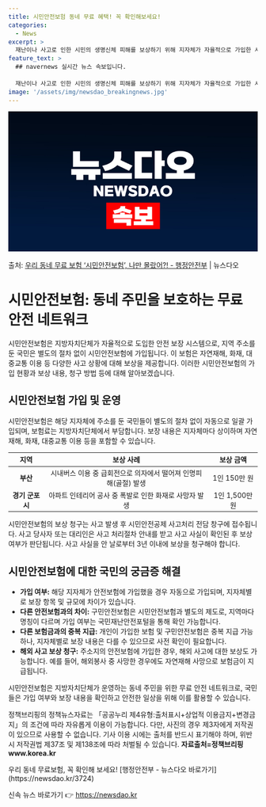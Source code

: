 ```yaml
---
title: 시민안전보험 동네 무료 혜택! 꼭 확인해보세요!
categories:
  - News
excerpt: >
  재난이나 사고로 인한 시민의 생명신체 피해를 보상하기 위해 지자체가 자율적으로 가입한 시민안전보험에 대해 아…
feature_text: >
  ## navernews 실시간 뉴스 속보입니다.

  재난이나 사고로 인한 시민의 생명신체 피해를 보상하기 위해 지자체가 자율적으로 가입한 시민안전보험에 대해 아…
image: '/assets/img/newsdao_breakingnews.jpg'
---
```


![뉴스다오 속보](/assets/img/newsdao_breakingnews.jpg)

<p>출처: <a href="https://newsdao.kr/3724" rel="dofollow">우리 동네 무료 보험 ‘시민안전보험’, 나만 몰랐어?! - 행정안전부</a> | 뉴스다오</p>

<h1>시민안전보험: 동네 주민을 보호하는 무료 안전 네트워크</h1>

<p data-ke-size="size16">시민안전보험은 지방자치단체가 자율적으로 도입한 안전 보장 시스템으로, 지역 주소를 둔 국민은 별도의 절차 없이 시민안전보험에 가입됩니다. 이 보험은 자연재해, 화재, 대중교통 이용 등 다양한 사고 상황에 대해 보상을 제공합니다. 이러한 시민안전보험의 가입 현황과 보상 내용, 청구 방법 등에 대해 알아보겠습니다.</p>

<h2 data-ke-size="size26">시민안전보험 가입 및 운영</h2>

<p data-ke-size="size16">시민안전보험은 해당 지자체에 주소를 둔 국민들이 별도의 절차 없이 자동으로 일괄 가입되며, 보험료는 지방자치단체에서 부담합니다. 보장 내용은 지자체마다 상이하며 자연재해, 화재, 대중교통 이용 등을 포함할 수 있습니다.</p>

<div data-ke-style="text-align: center;"><table>
<thead>
<tr>
<th><b>지역</b></th>
<th><b>보상 사례</b></th>
<th><b>보상 금액</b></th>
</tr>
</thead>
<tbody>
<tr>
<td style="text-align: center; height: 17px;"><b>부산</b></td>
<td style="text-align: center; height: 17px;">시내버스 이용 중 급회전으로 의자에서 떨어져 인명피해(골절) 발생</td>
<td style="text-align: center; height: 17px;">1인 150만 원</td>
</tr>
<tr>
<td style="text-align: center; height: 17px;"><b>경기 군포시</b></td>
<td style="text-align: center; height: 17px;">아파트 인테리어 공사 중 폭발로 인한 화재로 사망자 발생</td>
<td style="text-align: center; height: 17px;">1인 1,500만 원</td>
</tr>
</tbody>
</table></div>

<p data-ke-size="size16">시민안전보험의 보상 청구는 사고 발생 후 시민안전공제 사고처리 전담 창구에 접수됩니다. 사고 당사자 또는 대리인은 사고 처리절차 안내를 받고 사고 사실이 확인된 후 보상 여부가 판단됩니다. 사고 사실을 안 날로부터 3년 이내에 보상을 청구해야 합니다.</p>

<h2 data-ke-size="size26">시민안전보험에 대한 국민의 궁금증 해결</h2>

<ul>
<li><b>가입 여부:</b> 해당 지자체가 안전보험에 가입했을 경우 자동으로 가입되며, 지자체별로 보장 항목 및 규모에 차이가 있습니다.</li>
<li><b>다른 안전보험과의 차이:</b> 구민안전보험은 시민안전보험과 별도의 제도로, 지역마다 명칭이 다르며 가입 여부는 국민재난안전포털을 통해 확인 가능합니다.</li>
<li><b>다른 보험금과의 중복 지급:</b> 개인이 가입한 보험 및 구민안전보험은 중복 지급 가능하나, 지자체별로 보장 내용은 다를 수 있으므로 사전 확인이 필요합니다.</li>
<li><b>해외 사고 보상 청구:</b> 주소지의 안전보험에 가입한 경우, 해외 사고에 대한 보상도 가능합니다. 예를 들어, 해외봉사 중 사망한 경우에도 자연재해 사망으로 보험금이 지급됩니다.</li>
</ul>

<p data-ke-size="size16">시민안전보험은 지방자치단체가 운영하는 동네 주민을 위한 무료 안전 네트워크로, 국민들은 가입 여부와 보장 내용을 확인하고 안전한 일상을 위해 이를 활용할 수 있습니다.</p>

<p data-ke-size="size16">정책브리핑의 정책뉴스자료는 「공공누리 제4유형:출처표시+상업적 이용금지+변경금지」의 조건에 따라 자유롭게 이용이 가능합니다. 다만, 사진의 경우 제3자에게 저작권이 있으므로 사용할 수 없습니다. 기사 이용 시에는 출처를 반드시 표기해야 하며, 위반 시 저작권법 제37조 및 제138조에 따라 처벌될 수 있습니다. <b>자료출처=정책브리핑 www.korea.kr</b></p>

<p data-ke-size="size16">우리 동네 무료보험, 꼭 확인해 보세요! [행정안전부 - 뉴스다오 바로가기](https://newsdao.kr/3724)</p>
 

신속 뉴스 바로가기 👉 <a href="https://newsdao.kr" rel="dofollow">https://newsdao.kr</a>


